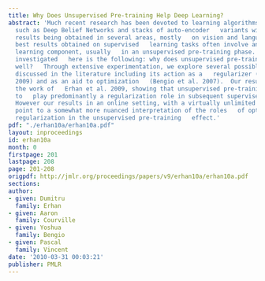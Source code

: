 ```yaml
---
title: Why Does Unsupervised Pre-training Help Deep Learning?
abstract: 'Much recent research has been devoted to learning algorithms for deep architectures
  such as Deep Belief Networks and stacks of auto-encoder   variants with impressive
  results being obtained in several areas, mostly   on vision and language datasets.  The
  best results obtained on supervised   learning tasks often involve an unsupervised
  learning component, usually   in an unsupervised pre-training phase. The main question
  investigated   here is the following: why does unsupervised pre-training work so
  well?   Through extensive experimentation, we explore several possible   explanations
  discussed in the literature including its action as a   regularizer (Erhan et al.
  2009) and as an aid to optimization   (Bengio et al. 2007).  Our results build on
  the work of   Erhan et al. 2009, showing that unsupervised pre-training appears
  to   play predominantly a regularization role in subsequent supervised   training.
  However our results in an online setting, with a virtually unlimited   data stream,
  point to a somewhat more nuanced interpretation of the roles   of optimization and
  regularization in the unsupervised pre-training   effect.'
pdf: "./erhan10a/erhan10a.pdf"
layout: inproceedings
id: erhan10a
month: 0
firstpage: 201
lastpage: 208
page: 201-208
origpdf: http://jmlr.org/proceedings/papers/v9/erhan10a/erhan10a.pdf
sections: 
author:
- given: Dumitru
  family: Erhan
- given: Aaron
  family: Courville
- given: Yoshua
  family: Bengio
- given: Pascal
  family: Vincent
date: '2010-03-31 00:03:21'
publisher: PMLR
---
```

